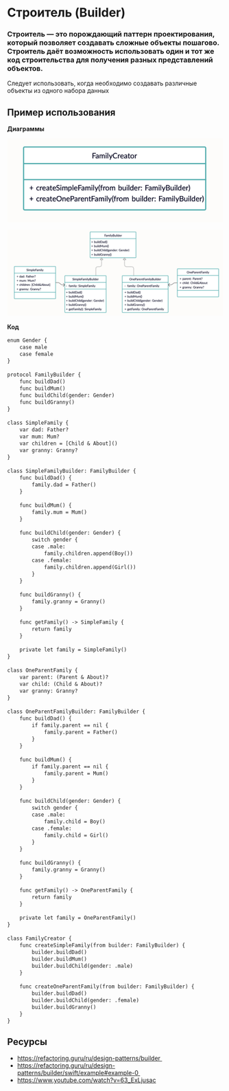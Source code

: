 # **Строитель (Builder)**


### **Строитель** — это порождающий паттерн проектирования, который позволяет создавать сложные объекты пошагово. Строитель даёт возможность использовать один и тот же код строительства для получения разных представлений объектов.

Следует использовать, когда необходимо создавать различные объекты из одного набора данных


## Пример использования


**Диаграммы**

![FamilyCreator](b_image1.png)

![FamilyBuilder](b_image2.png)


**Код**

```
enum Gender {
    case male
    case female
}

protocol FamilyBuilder {
    func buildDad()
    func buildMum()
    func buildChild(gender: Gender)
    func buildGranny()
}

class SimpleFamily {
    var dad: Father?
    var mum: Mum?
    var children = [Child & About]()
    var granny: Granny?
}

class SimpleFamilyBuilder: FamilyBuilder {
    func buildDad() {
        family.dad = Father()
    }

    func buildMum() {
        family.mum = Mum()
    }

    func buildChild(gender: Gender) {
        switch gender {
        case .male:
            family.children.append(Boy())
        case .female:
            family.children.append(Girl())
        }
    }

    func buildGranny() {
        family.granny = Granny()
    }

    func getFamily() -> SimpleFamily {
        return family
    }
    
    private let family = SimpleFamily()
}

class OneParentFamily {
    var parent: (Parent & About)?
    var child: (Child & About)?
    var granny: Granny?
}

class OneParentFamilyBuilder: FamilyBuilder {
    func buildDad() {
        if family.parent == nil {
            family.parent = Father()
        }
    }
    
    func buildMum() {
        if family.parent == nil {
            family.parent = Mum()
        }
    }
    
    func buildChild(gender: Gender) {
        switch gender {
        case .male:
            family.child = Boy()
        case .female:
            family.child = Girl()
        }
    }
    
    func buildGranny() {
        family.granny = Granny()
    }
    
    func getFamily() -> OneParentFamily {
        return family
    }

    private let family = OneParentFamily()
}

class FamilyCreator {
    func createSimpleFamily(from builder: FamilyBuilder) {
        builder.buildDad()
        builder.buildMum()
        builder.buildChild(gender: .male)
    }

    func createOneParentFamily(from builder: FamilyBuilder) {
        builder.buildDad()
        builder.buildChild(gender: .female)
        builder.buildGranny()
    }
}
```

## Ресурсы

* https://refactoring.guru/ru/design-patterns/builder 
* https://refactoring.guru/ru/design-patterns/builder/swift/example#example-0 
* https://www.youtube.com/watch?v=63_ExLjusac
 
